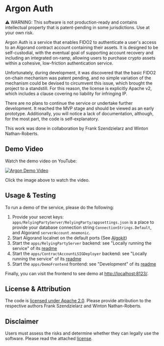 # Argon Auth

⚠️ WARNING: This software is not production-ready and contains intellectual property that is patent-pending in some jurisdictions. Use at your own risk.

Argon Auth is a service that enables FIDO2 to authenticate a user's access to an Algorand contract account containing their assets. It is designed to be self-custodial, with the eventual goal of supporting account recovery and including an integrated on-ramp, allowing users to purchase crypto assets within a cohesive, low-friction authentication service.

Unfortunately, during development, it was discovered that the basic FIDO2 on-chain mechanism was patent pending, and no simple variation of the mechanism could be devised to circumvent this issue, which brought the project to a standstill. For this reason, the license is explicitly Apache v2, which includes a clause covering no liability for infringing IP.

There are no plans to continue the service or undertake further development. It reached the MVP stage and should be viewed as an early prototype. Additionally, you will notice a lack of documentation, although, for the most part, the code is self-explanatory.

This work was done in collaboration by Frank Szendzielarz and Winton Nathan-Roberts.

## Demo Video

Watch the demo video on YouTube:

[![Argon Demo Video](https://img.youtube.com/vi/0_M8aunqZyA/0.jpg)](https://youtu.be/0_M8aunqZyA)

Click the image above to watch the video.


## Usage & Testing

To run a demo of the service, please do the following:

1. Provide your secret keys: `apps/RelyingPartyServer/RelyingParty/appsettings.json` is a place to provide your database connection string `ConnectionStrings.Default`, and Algorand `serverAccount.mnemonic`.
2. Start Algorand localnet on the default ports (See [Algokit](https://algorand.co/algokit))
3. Start the `apps/RelyingPartyServer` backend: see "Locally running the service" of its [readme](./apps/RelyingPartyServer/Readme.md)
4. Start the `apps/ContractAccountLSIGDeployer` backend: see "Locally running the service" of its [readme](./apps/ContractAccountLSIGDeployer/README.MD)
5. Start the `apps/DemoFrontend` frontend: see "Development" of its [readme](./apps/DemoFrontend/README.md)

Finally, you can visit the frontend to see demo at [http://localhost:8123/](http://localhost:8123/).

## License & Attribution

The code is [licensed under Apache 2.0](./LICENSE). Please provide attribution to the respective authors Frank Szendzielarz and Winton Nathan-Roberts.

## Disclaimer

Users must assess the risks and determine whether they can legally use the software. Please read the attached [license](./LICENSE). 
